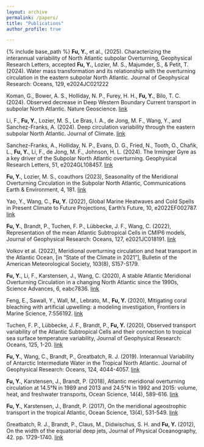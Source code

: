 ```yaml
---
layout: archive
permalink: /papers/
title: "Publications"
author_profile: true

---
```


{% include base_path %}
**Fu, Y.**, et al., (2025). Characterizing the interannual variability of North Atlantic subpolar Overturning, Geophysical Research Letters, accepted
**Fu, Y.**, Lozier, M. S., Majumder, S., & Petit, T. (2024). Water mass transformation and its relationship with the overturning circulation in the eastern subpolar North Atlantic. Journal of Geophysical Research: Oceans, 129, e2024JC021222

Koman, G., Bower, A. S., Holliday, N. P., Furey, H. H., **Fu, Y.**, Bilo, T. C. (2024). Observed decrease in Deep Western Boundary Current transport in subpolar North Atlantic. Nature Geoscience. [link](https://doi.org/10.1038/s41561-024-01555-6)

Li, F., **Fu, Y.**, Lozier, M. S., Le Bras, I. A., de Jong, M. F., Wang, Y., and Sanchez-Franks, A. (2024). Deep circulation variability through the eastern subpolar North Atlantic. Journal of Climate. [link](https://doi.org/10.1175/JCLI-D-23-0487.1)

Sanchez-Franks, A., Holliday, N. P., Evans, D. G., Fried, N., Tooth, O., Chafik, L., **Fu, Y.**, Li, F., de Jong, M. F., Johnson, H. L. (2024). The Irminger Gyre as a key driver of the Subpolar North Atlantic overturning. Geophysical Research Letters, 51, e2024GL108457. [link](https://doi.org/10.1029/2024GL108457)

**Fu, Y.**, Lozier, M. S., coauthors (2023), Seasonality of the Meridional Overturning Circulation in the Subpolar North Atlantic, Communications Earth & Environment, 4, 181. [link](https://doi.org/10.1038/s43247-023-00848-9)

Yao, Y., Wang, C., **Fu, Y.** (2022), Global Marine Heatwaves and Cold Spells in Present Climate to Future Projections, Earth’s Future, 10, e2022EF002787. [link](https://doi.org/10.1029/2022EF002787)

**Fu, Y.**, Brandt, P., Tuchen, F. P., Lübbecke, J. F., Wang, C. (2022), Representation of the mean Atlantic Subtropical Cells in CMIP6 models, Journal of Geophysical Research: Oceans, 127, e2021JC018191. [link](https://doi.org/10.1029/2021JC018191)

Volkov et al. (2022), Meridional overturning circulation and heat transport in the Atlantic Ocean, [in “State of the Climate in 2021”], Bulletin of the American Meteorological Society, 103(8), S157-S179.

**Fu, Y.**, Li, F., Karstensen, J., Wang, C. (2020), A stable Atlantic Meridional Overturning Circulation in a changing North Atlantic since the 1990s, Science Advances, 6, eabc7836. [link](https://doi.org/10.1126/sciadv.abc783)

Feng, E., Sawall, Y., Wall, M., Lebrato, M., **Fu, Y.** (2020), Mitigating coral bleaching with artificial upwelling: a modeling investigation, Frontiers in Marine Science, 7:556192. [link](https://doi.org/10.3389/fmars.2020.556192)

Tuchen, F. P., Lübbecke, J. F., Brandt, P., **Fu, Y.** (2020), Observed transport variability of the Atlantic Subtropical Cells and their connection to tropical sea surface temperature variability, Journal of Geophysical Research: Oceans, 125, 1-20. [link](https://doi.org/10.1029/2020JC016592)

**Fu, Y.**, Wang, C., Brandt, P., Greatbatch, R. J. (2019). Interannual Variability of Antarctic Intermediate Water in the Tropical North Atlantic. Journal of Geophysical Research: Oceans, 124, 4044-4057. [link](https://doi.org/10.1029/2018JC014878)

**Fu, Y.**, Karstensen, J., Brandt, P. (2018), Atlantic meridional overturning circulation at 14.5°N in 1989 and 2013 and 24.5°N in 1992 and 2015: volume, heat, and freshwater transports, Ocean Science, 14(4), 589-616. [link](https://doi.org/10.5194/os-14-589-2018)

**Fu, Y.**, Karstensen, J., Brandt, P. (2017), On the meridional ageostrophic transport in the tropical Atlantic, Ocean Science, 13(4), 531-549. [link](https://doi.org/10.5194/os-13-531-2017)

Greatbatch, R. J., Brandt, P., Claus, M., Didwischus, S. H. and **Fu, Y.** (2012), On the width of the equatorial deep jets, Journal of Physical Oceanography, 42. pp. 1729-1740. [link](https://doi.org/10.1175/JPO-D-11-0238.1)
